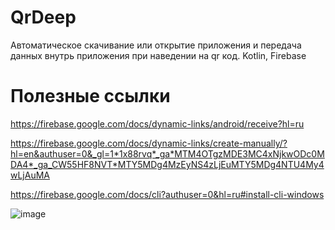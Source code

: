 # QrDeep
Автоматическое скачивание или открытие приложения и передача данных внутрь приложения при наведении на qr код.
Kotlin, Firebase

# Полезные ссылки
https://firebase.google.com/docs/dynamic-links/android/receive?hl=ru


https://firebase.google.com/docs/dynamic-links/create-manually/?hl=en&authuser=0&_gl=1*1x88rvq*_ga*MTM4OTgzMDE3MC4xNjkwODc0MDA4*_ga_CW55HF8NVT*MTY5MDg4MzEyNS4zLjEuMTY5MDg4NTU4My4wLjAuMA



https://firebase.google.com/docs/cli?authuser=0&hl=ru#install-cli-windows

![image](https://github.com/MaximKrasikov/QrDeep/assets/23078914/4c9a7631-6756-4896-b295-19975ad77f3c)

